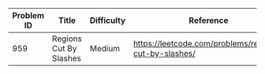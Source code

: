 | Problem ID | Title | Difficulty | Reference
| --- | --- | --- | ---
| 959 | Regions Cut By Slashes | Medium | https://leetcode.com/problems/regions-cut-by-slashes/
